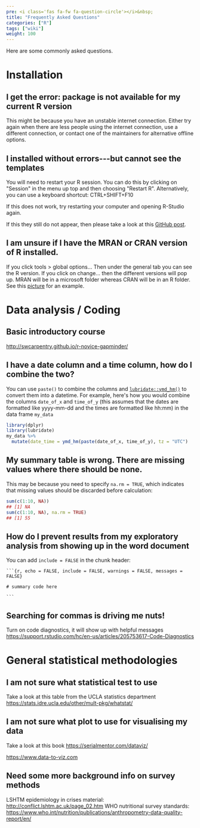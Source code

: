 ```yaml
---
pre: <i class='fas fa-fw fa-question-circle'></i>&nbsp;
title: "Frequently Asked Questions"
categories: ["R"]
tags: ["wiki"]
weight: 100 
---
```


Here are some commonly asked questions.

# Installation

## I get the error: package is not available for my current R version 

This might be because you have an unstable internet connection. 
Either try again when there are less people using the internet connection, use a different connection, 
or contact one of the maintainers for alternative offline options. 


## I installed without errors---but cannot see the templates 

You will need to restart your R session. 
You can do this by clicking on "Session" in the menu up top and then choosing 
"Restart R". Alternatively, you can use a keyboard shortcut: CTRL+SHIFT+F10

If this does not work, try restarting your computer and opening R-Studio again. 

If this they still do not appear, then please take a look at this [GitHub post](https://github.com/R4EPI/sitrep/issues/35).

## I am unsure if I have the MRAN or CRAN version of R installed. 

If you click tools > global options... Then under the general tab you can see the R version. 
If you click on change... then the different versions will pop up. 
MRAN will be in a microsoft folder whereas CRAN will be in an R folder. 
See this [picture](https://revolution-computing.typepad.com/.a/6a010534b1db25970b01bb08b57b47970d-pi) for an example. 


# Data analysis / Coding 

## Basic introductory course 

http://swcarpentry.github.io/r-novice-gapminder/

## I have a date column and a time column, how do I combine the two?

You can use `paste()` to combine the columns and [`lubridate::ymd_hm()`](https://lubridate.tidyverse.org/reference/ymd_hms.html) to convert them into a datetime. For example, here's how you would combine the columns `date_of_x` and `time_of_y` (this assumes that the dates are formatted like yyyy-mm-dd and the times are formatted like hh:mm) in the data frame `my_data`

```r
library(dplyr)
library(lubridate)
my_data %>%
  mutate(date_time = ymd_hm(paste(date_of_x, time_of_y), tz = "UTC")
```

## My summary table is wrong. There are missing values where there should be none.

This may be because you need to specify `na.rm = TRUE`, which indicates that missing values should be discarded before calculation:

```r
sum(c(1:10, NA))
## [1] NA
sum(c(1:10, NA), na.rm = TRUE)
## [1] 55
```

## How do I prevent results from my exploratory analysis from showing up in the word document

You can add `include = FALSE` in the chunk header:

    ```{r, echo = FALSE, include = FALSE, warnings = FALSE, messages = FALSE}
    
    # summary code here

    ```
## Searching for commas is driving me nuts! 

Turn on code diagnostics, it will show up with helpful messages 
https://support.rstudio.com/hc/en-us/articles/205753617-Code-Diagnostics

# General statistical methodologies

## I am not sure what statistical test to use 

Take a look at this table from the UCLA statistics department 
https://stats.idre.ucla.edu/other/mult-pkg/whatstat/

## I am not sure what plot to use for visualising my data 

Take a look at this book 
https://serialmentor.com/dataviz/

https://www.data-to-viz.com


## Need some more background info on survey methods 

LSHTM epidemiology in crises material: http://conflict.lshtm.ac.uk/page_02.htm
WHO nutritional survey standards: https://www.who.int/nutrition/publications/anthropometry-data-quality-report/en/




